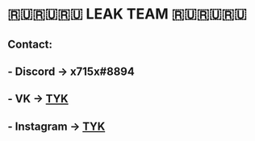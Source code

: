 # 🇷🇺🇷🇺🇷🇺 LEAK TEAM 🇷🇺🇷🇺🇷🇺

## Contact:
## - Discord -> x715x#8894
## - VK -> [TYK](https://vk.com/kex__sl_s)
## - Instagram -> [TYK](https://instagram.com/okeyndell)
